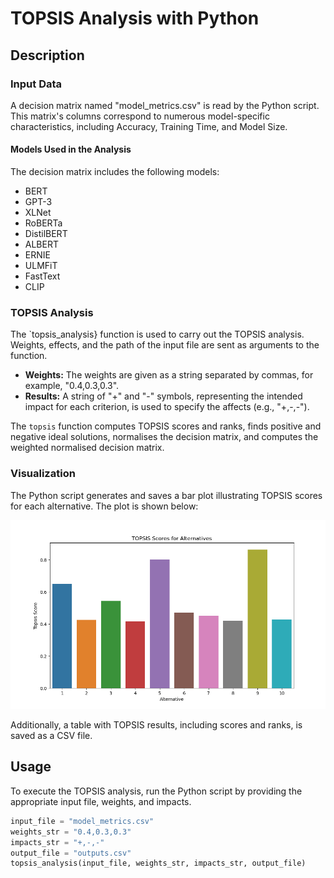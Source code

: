 # TOPSIS Analysis with Python

## Description

### Input Data

A decision matrix named "model_metrics.csv" is read by the Python script. This matrix's columns correspond to numerous model-specific characteristics, including Accuracy, Training Time, and Model Size.

#### Models Used in the Analysis

The decision matrix includes the following models:

- BERT
- GPT-3
- XLNet
- RoBERTa
- DistilBERT
- ALBERT
- ERNIE
- ULMFiT
- FastText
- CLIP

### TOPSIS Analysis

The `topsis_analysis} function is used to carry out the TOPSIS analysis. Weights, effects, and the path of the input file are sent as arguments to the function.

- **Weights:** The weights are given as a string separated by commas, for example, "0.4,0.3,0.3".
- **Results:** A string of "+" and "-" symbols, representing the intended impact for each criterion, is used to specify the affects (e.g., "+,-,-").

The `topsis` function computes TOPSIS scores and ranks, finds positive and negative ideal solutions, normalises the decision matrix, and computes the weighted normalised decision matrix.

### Visualization

The Python script generates and saves a bar plot illustrating TOPSIS scores for each alternative. The plot is shown below:

![TOPSIS Scores Bar Plot](topsis_scores_bar_plot.png)

Additionally, a table with TOPSIS results, including scores and ranks, is saved as a CSV file.

## Usage

To execute the TOPSIS analysis, run the Python script by providing the appropriate input file, weights, and impacts.

```python
input_file = "model_metrics.csv"
weights_str = "0.4,0.3,0.3"
impacts_str = "+,-,-"
output_file = "outputs.csv"
topsis_analysis(input_file, weights_str, impacts_str, output_file)
